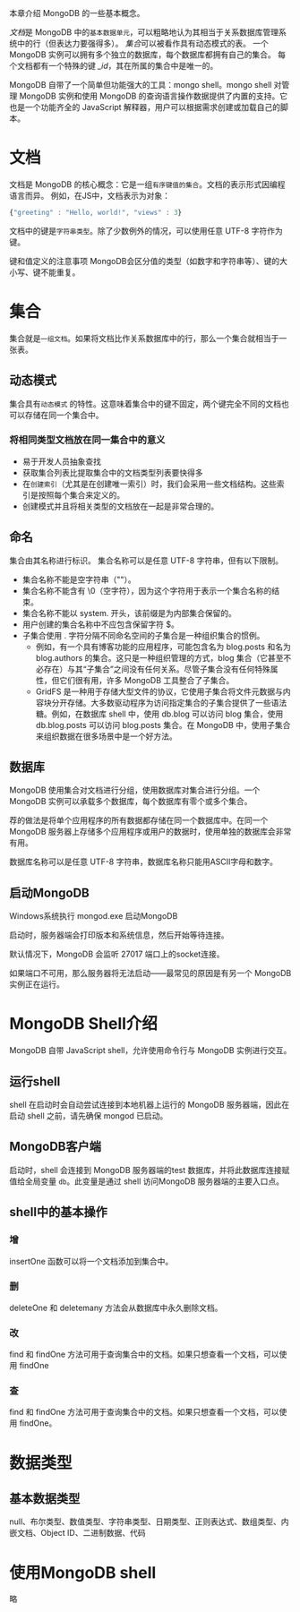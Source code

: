本章介绍 MongoDB 的一些基本概念。

*文档*是 MongoDB 中的`基本数据单元`，可以粗略地认为其相当于关系数据库管理系统中的行（但表达力要强得多）。
*集合*可以被看作具有动态模式的表。
一个 MongoDB 实例可以拥有多个独立的数据库，每个数据库都拥有自己的集合。
每个文档都有一个特殊的键 *\_id*，其在所属的集合中是唯一的。

MongoDB 自带了一个简单但功能强大的工具：mongo shell。mongo shell 对管理 MongoDB 实例和使用 MongoDB 的查询语言操作数据提供了内置的支持。它也是一个功能齐全的 JavaScript 解释器，用户可以根据需求创建或加载自己的脚本。

# 文档

文档是 MongoDB 的核心概念：它是一组`有序键值的集合`。文档的表示形式因编程语言而异。
例如，在JS中，文档表示为对象：
```JavaScript
{"greeting" : "Hello, world!", "views" : 3}
```
文档中的键是`字符串类型`。除了少数例外的情况，可以使用任意 UTF-8 字符作为键。

键和值定义的注意事项
MongoDB会区分值的类型（如数字和字符串等）、键的大小写、键不能重复。

# 集合

集合就是`一组文档`。如果将文档比作关系数据库中的行，那么一个集合就相当于一张表。

## 动态模式

集合具有`动态模式` 的特性。这意味着集合中的键不固定，两个键完全不同的文档也可以存储在同一个集合中。

### 将相同类型文档放在同一集合中的意义

- 易于开发人员抽象查找
- 获取集合列表比提取集合中的文档类型列表要快得多
- 在`创建索引`（尤其是在创建唯一索引）时，我们会采用一些文档结构。这些索引是按照每个集合来定义的。
- 创建模式并且将相关类型的文档放在一起是非常合理的。

## 命名

集合由其名称进行标识。
集合名称可以是任意 UTF-8 字符串，但有以下限制。
- 集合名称不能是空字符串（""）。
- 集合名称不能含有 \0（空字符），因为这个字符用于表示一个集合名称的结束。
- 集合名称不能以 system. 开头，该前缀是为内部集合保留的。
- 用户创建的集合名称中不应包含保留字符 $。
- 子集合使用 . 字符分隔不同命名空间的子集合是一种组织集合的惯例。
	- 例如，有一个具有博客功能的应用程序，可能包含名为 blog.posts 和名为 blog.authors 的集合。这只是一种组织管理的方式，blog 集合（它甚至不必存在）与其“子集合”之间没有任何关系。尽管子集合没有任何特殊属性，但它们很有用，许多 MongoDB 工具整合了子集合。
	- GridFS 是一种用于存储大型文件的协议，它使用子集合将文件元数据与内容块分开存储。大多数驱动程序为访问指定集合的子集合提供了一些语法糖。例如，在数据库 shell 中，使用 db.blog 可以访问 blog 集合，使用 db.blog.posts 可以访问 blog.posts 集合。在 MongoDB 中，使用子集合来组织数据在很多场景中是一个好方法。

## 数据库

MongoDB 使用集合对文档进行分组，使用数据库对集合进行分组。一个MongoDB 实例可以承载多个数据库，每个数据库有零个或多个集合。

荐的做法是将单个应用程序的所有数据都存储在同一个数据库中。在同一个MongoDB 服务器上存储多个应用程序或用户的数据时，使用单独的数据库会非常有用。

数据库名称可以是任意 UTF-8 字符串，数据库名称只能用ASCII字母和数字。

## 启动MongoDB

Windows系统执行 mongod.exe 启动MongoDB

启动时，服务器端会打印版本和系统信息，然后开始等待连接。

默认情况下，MongoDB 会监听 27017 端口上的socket连接。

如果端口不可用，那么服务器将无法启动——最常见的原因是有另一个 MongoDB 实例正在运行。

# MongoDB Shell介绍

MongoDB 自带 JavaScript shell，允许使用命令行与 MongoDB 实例进行交互。

## 运行shell

shell 在启动时会自动尝试连接到本地机器上运行的 MongoDB 服务器端，因此在启动 shell 之前，请先确保 mongod 已启动。

## MongoDB客户端

启动时，shell 会连接到 MongoDB 服务器端的test 数据库，并将此数据库连接赋值给全局变量 `db`。此变量是通过 shell 访问MongoDB 服务器端的主要入口点。

## shell中的基本操作

### 增

insertOne 函数可以将一个文档添加到集合中。

### 删

deleteOne 和 deletemany 方法会从数据库中永久删除文档。
### 改

find 和 findOne 方法可用于查询集合中的文档。如果只想查看一个文档，可以使用 findOne
### 查

find 和 findOne 方法可用于查询集合中的文档。如果只想查看一个文档，可以使用 findOne。

# 数据类型

## 基本数据类型

null、布尔类型、数值类型、字符串类型、日期类型、正则表达式、数组类型、内嵌文档、Object ID、二进制数据、代码

# 使用MongoDB shell

略